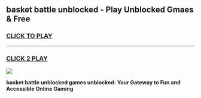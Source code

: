 
## basket battle unblocked - Play Unblocked Gmaes & Free
<h3>
<a href="https://news.freeplayer.one?title=basket_battle_unblocked&ref=23F">CLICK TO PLAY</a></h3>
<hr>

<h3>
<a href="https://news.freeplayer.one?title=basket_battle_unblocked&ref=23F">CLICK 2 PLAY</a>
  
</h3>

<a href="https://news.freeplayer.one?title=basket_battle_unblocked&ref=23F/"><img src="https://clearcache.store/games.png"></a>


**basket battle unblocked games unblocked: Your Gateway to Fun and Accessible Online Gaming**
